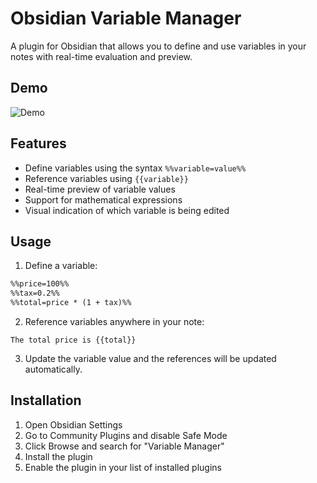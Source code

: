 # Obsidian Variable Manager

A plugin for Obsidian that allows you to define and use variables in your notes with real-time evaluation and preview.

## Demo
![Demo](https://github.com/HgggFire/obsidian_variable_manager/blob/main/demo.gif)

## Features

- Define variables using the syntax `%%variable=value%%`
- Reference variables using `{{variable}}`
- Real-time preview of variable values
- Support for mathematical expressions
- Visual indication of which variable is being edited

## Usage

1. Define a variable:
```markdown
%%price=100%%
%%tax=0.2%%
%%total=price * (1 + tax)%%
```

2. Reference variables anywhere in your note:
```
The total price is {{total}}
```

3. Update the variable value and the references will be updated automatically.

## Installation

1. Open Obsidian Settings
2. Go to Community Plugins and disable Safe Mode
3. Click Browse and search for "Variable Manager"
4. Install the plugin
5. Enable the plugin in your list of installed plugins